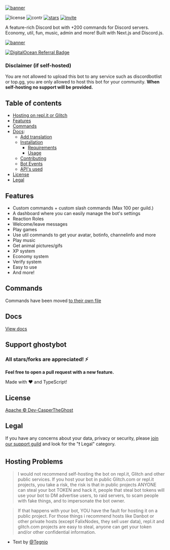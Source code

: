 [![banner](https://github.com/Dev-CasperTheGhost/ghostybot/blob/main/.github/Ghostybot-banner.png?raw=true)](https://ghostybot.caspertheghost.me/add)

![license](https://img.shields.io/github/license/dev-caspertheghost/ghostybot?color=gr)
![contr](https://img.shields.io/github/contributors/dev-caspertheghost/ghostybot)
[![stars](https://img.shields.io/github/stars/dev-caspertheghost/ghostybot?color=gr)](https://github.com/dev-caspertheghost/ghostybot)
[![invite](https://img.shields.io/badge/Invite-GhostyBot-blue)](https://discord.com/oauth2/authorize?client_id=632843197600759809&scope=bot+applications.commands&permissions=8)

A feature-rich Discord bot with +200 commands for Discord servers. Economy, util, fun, music, admin and more! Built with Next.js and Discord.js.

[![banner](https://invidget.switchblade.xyz/XxHrtkA)](https://discord.gg/XxHrtkA)

[![DigitalOcean Referral Badge](https://web-platforms.sfo2.digitaloceanspaces.com/WWW/Badge%203.svg)](https://www.digitalocean.com/?refcode=2b55d2e00a11&utm_campaign=Referral_Invite&utm_medium=Referral_Program&utm_source=badge)

### Disclaimer (if self-hosted)

You are not allowed to upload this bot to any service such as discordbotlist or top.gg, you are only allowed to host this bot for your community. **When self-hosting no support will be provided.**

## Table of contents

- [Hosting on repl.it or Glitch](#hosting-problems)
- [Features](#features)
- [Commands](docs/COMMANDS.md)
- [Docs](docs/README.md):
  - [Add translation](docs/TRANSLATE.md)
  - [Installation](docs/INSTALLATION.md)
    - [Requirements](docs/INSTALLATION.md#requirements)
    - [Usage](docs/INSTALLATION.md#usage)
  - [Contributing](docs/CONTRIBUTING.md)
  - [Bot Events](/docs/BOT_EVENTS.md)
  - [API's used](/docs/APIS_USED.md)
- [License](#license)
- [Legal](#legal)

## Features

- Custom commands + custom slash commands (Max 100 per guild.)
- A dashboard where you can easily manage the bot's settings
- Reaction Roles
- Welcome/leave messages
- Play games
- Use util commands to get your avatar, botinfo, channelinfo and more
- Play music
- Get animal pictures/gifs
- XP system
- Economy system
- Verify system
- Easy to use
- And more!

## Commands

Commands have been moved [to their own file](docs/COMMANDS.md)

## Docs

[View docs](/docs/README.md)

## Support ghostybot

### All stars/forks are appreciated! ⚡

**Feel free to open a pull request with a new feature.**

Made with ❤️ and TypeScript!

## License

[Apache © Dev-CasperTheGhost](./LICENSE)

## Legal

If you have any concerns about your data, privacy or security, please [join our support guild](https://discord.gg/XxHrtkA) and look for the "❗ Legal" category.

## Hosting Problems

> I would not recommend self-hosting the bot on repl.it, Glitch and other public services. If you host your bot in public Glitch.com or repl.it projects, you take a risk, the risk is that in public projects ANYONE can steal your bot TOKEN and hack it, people that steal bot tokens will use your bot to DM advertise users, to raid servers, to scam people with fake things, and to impersonate the bot owner.

> If that happens with your bot, YOU have the fault for hosting it on a public project.
> For those things i recommend hosts like Danbot or other private hosts (except FalixNodes, they sell user data), repl.it and glitch.com projects are easy to steal, anyone can get your token and/or other confidential information.

- Text by [@Tegnio](https://github.com/tegnio)
